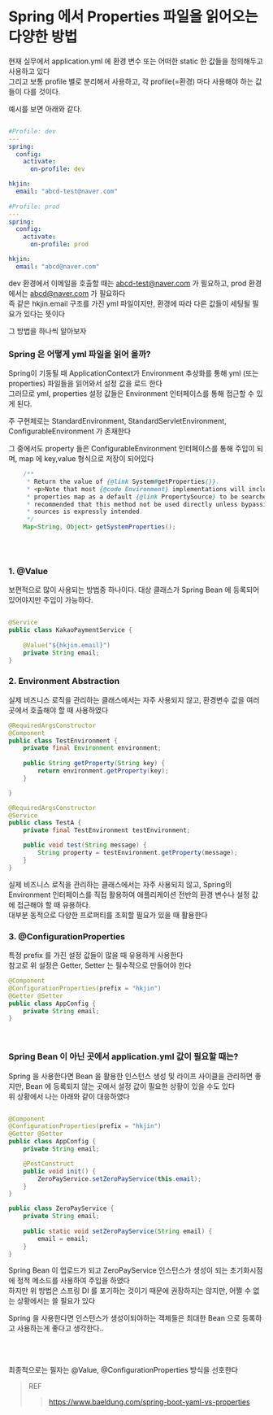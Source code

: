 # Spring 에서 Properties 파일을 읽어오는 다양한 방법

현재 실무에서 application.yml 에 환경 변수 또는 어떠한 static 한 값들을 정의해두고 사용하고 있다 <br>
그리고 보통 profile 별로 분리해서 사용하고, 각 profile(=환경) 마다 사용해야 하는 값들이 다를 것이다. <br>

예시를 보면 아래와 같다.
```yaml

#Profile: dev
---
spring:
  config:
    activate:
      on-profile: dev

hkjin:
  email: "abcd-test@naver.com"
  
#Profile: prod
---
spring:
  config:
    activate:
      on-profile: prod

hkjin:
  email: "abcd@naver.com"
```


dev 환경에서 이메일을 호출할 때는 abcd-test@naver.com 가 필요하고, prod 환경에서는 abcd@naver.com 가 필요하다 <br>
즉 같은 hkjin.email 구조를 가진 yml 파일이지만, 환경에 따라 다른 값들이 세팅될 필요가 있다는 뜻이다 <br>

그 방법을 하나씩 알아보자 <br>

### Spring 은 어떻게 yml 파일을 읽어 올까?
Spring이 기동될 때 ApplicationContext가 Environment 추상화를 통해 yml (또는 properties) 파일들을 읽어와서 설정 값을 로드 한다 <br>
그러므로 yml, properties 설정 값들은 Environment 인터페이스를 통해 접근할 수 있게 된다. <br>

주 구현체로는 StandardEnvironment, StandardServletEnvironment, ConfigurableEnvironment 가 존재한다 <br>

그 중에서도 property 들은 ConfigurableEnvironment 인터페이스를 통해 주입이 되며, map 에 key,value 형식으로 저장이 되어있다 <br>
```java
	/**
	 * Return the value of {@link System#getProperties()}.
	 * <p>Note that most {@code Environment} implementations will include this system
	 * properties map as a default {@link PropertySource} to be searched. Therefore, it is
	 * recommended that this method not be used directly unless bypassing other property
	 * sources is expressly intended.
	 */
	Map<String, Object> getSystemProperties();
        
```

<br>

### 1. @Value
보편적으로 많이 사용되는 방법중 하나이다. 대상 클래스가 Spring Bean 에 등록되어 있어야지만 주입이 가능하다.

```java

@Service
public class KakaoPaymentService {
    
    @Value("${hkjin.email}")
    private String email;
}
```

### 2. Environment Abstraction
실제 비즈니스 로직을 관리하는 클래스에서는 자주 사용되지 않고, 환경변수 값을 여러 곳에서 호출해야 할 때 사용하였다 
```java
@RequiredArgsConstructor
@Component
public class TestEnvironment {
    private final Environment environment;
    
    public String getProperty(String key) {
        return environment.getProperty(key);
    }

}

@RequiredArgsConstructor
@Service
public class TestA {
    private final TestEnvironment testEnvironment;

    public void test(String message) {
        String property = testEnvironment.getProperty(message);
    }
}


```

실제 비즈니스 로직을 관리하는 클래스에서는 자주 사용되지 않고, Spring의 Environment 인터페이스를 직접 활용하여 애플리케이션 전반의 환경 변수나 설정 값에 접근해야 할 때 유용하다. <br>
대부분 동적으로 다양한 프로퍼티를 조회할 필요가 있을 때 활용한다 <br>


### 3. @ConfigurationProperties 
특정 prefix 를 가진 설정 값들이 많을 때 유용하게 사용한다 <br>
참고로 위 설정은 Getter, Setter 는 필수적으로 만들어야 한다 <br>

```java
@Component
@ConfigurationProperties(prefix = "hkjin")
@Getter @Setter
public class AppConfig {
    private String email;
}
```


<br>

### Spring Bean 이 아닌 곳에서 application.yml 값이 필요할 때는?
Spring 을 사용한다면 Bean 을 활용한 인스턴스 생성 및 라이프 사이클을 관리하면 좋지만, Bean 에 등록되지 않는 곳에서 설정 값이 필요한 상황이 있을 수도 있다 <br>
위 상황에서 나는 아래와 같이 대응하였다 <br>

```java

@Component
@ConfigurationProperties(prefix = "hkjin")
@Getter @Setter
public class AppConfig {
    private String email;

    @PostConstruct
    public void init() {
        ZeroPayService.setZeroPayService(this.email);
    }
}

public class ZeroPayService {
    private String email;
    
    public static void setZeroPayService(String email) {
        email = email;
    }
}
```

Spring Bean 이 업로드가 되고 ZeroPayService 인스턴스가 생성이 되는 초기화시점에 정적 메소드를 사용하여 주입을 하였다 <br>
하지만 위 방법은 스프링 DI 를 포기하는 것이기 때문에 권장하지는 않지만, 어쩔 수 없는 상황에서는 쓸 필요가 있다 <br>

Spring 을 사용한다면 인스턴스가 생성이되야하는 객체들은 최대한 Bean 으로 등록하고 사용하는게 좋다고 생각한다.. <br>

<br><br>

최종적으로는 필자는 @Value, @ConfigurationProperties 방식을 선호한다 <br>


> REF
> > https://www.baeldung.com/spring-boot-yaml-vs-properties
